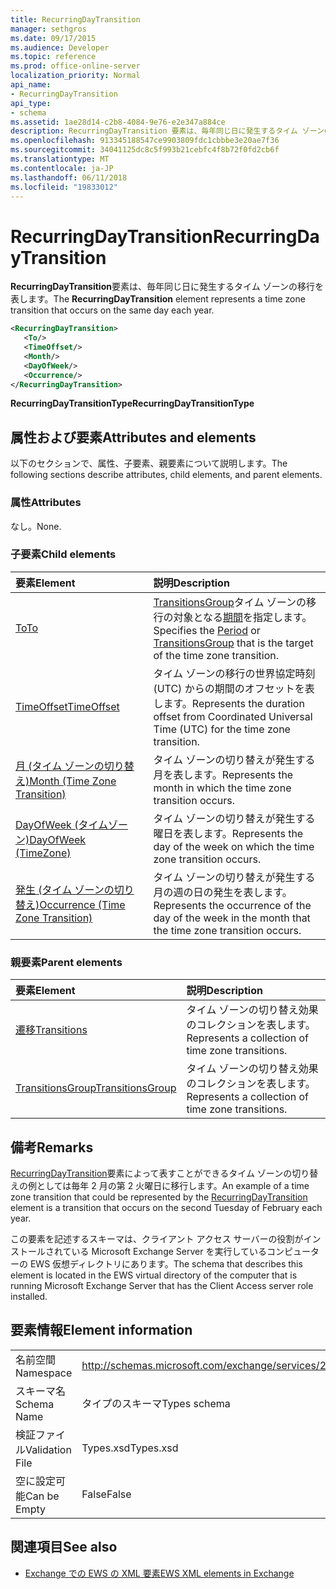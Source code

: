 ```yaml
---
title: RecurringDayTransition
manager: sethgros
ms.date: 09/17/2015
ms.audience: Developer
ms.topic: reference
ms.prod: office-online-server
localization_priority: Normal
api_name:
- RecurringDayTransition
api_type:
- schema
ms.assetid: 1ae28d14-c2b8-4084-9e76-e2e347a884ce
description: RecurringDayTransition 要素は、毎年同じ日に発生するタイム ゾーンの移行を表します。
ms.openlocfilehash: 913345188547ce9903809fdc1cbbbe3e20ae7f36
ms.sourcegitcommit: 34041125dc8c5f993b21cebfc4f8b72f0fd2cb6f
ms.translationtype: MT
ms.contentlocale: ja-JP
ms.lasthandoff: 06/11/2018
ms.locfileid: "19833012"
---
```

# <a name="recurringdaytransition"></a><span data-ttu-id="5cb08-103">RecurringDayTransition</span><span class="sxs-lookup"><span data-stu-id="5cb08-103">RecurringDayTransition</span></span>

<span data-ttu-id="5cb08-104">**RecurringDayTransition**要素は、毎年同じ日に発生するタイム ゾーンの移行を表します。</span><span class="sxs-lookup"><span data-stu-id="5cb08-104">The **RecurringDayTransition** element represents a time zone transition that occurs on the same day each year.</span></span> 
  
```xml
<RecurringDayTransition>
   <To/>
   <TimeOffset/>
   <Month/>
   <DayOfWeek/>
   <Occurrence/>
</RecurringDayTransition>
```

 <span data-ttu-id="5cb08-105">**RecurringDayTransitionType**</span><span class="sxs-lookup"><span data-stu-id="5cb08-105">**RecurringDayTransitionType**</span></span>
## <a name="attributes-and-elements"></a><span data-ttu-id="5cb08-106">属性および要素</span><span class="sxs-lookup"><span data-stu-id="5cb08-106">Attributes and elements</span></span>

<span data-ttu-id="5cb08-107">以下のセクションで、属性、子要素、親要素について説明します。</span><span class="sxs-lookup"><span data-stu-id="5cb08-107">The following sections describe attributes, child elements, and parent elements.</span></span>
  
### <a name="attributes"></a><span data-ttu-id="5cb08-108">属性</span><span class="sxs-lookup"><span data-stu-id="5cb08-108">Attributes</span></span>

<span data-ttu-id="5cb08-109">なし。</span><span class="sxs-lookup"><span data-stu-id="5cb08-109">None.</span></span>
  
### <a name="child-elements"></a><span data-ttu-id="5cb08-110">子要素</span><span class="sxs-lookup"><span data-stu-id="5cb08-110">Child elements</span></span>

|<span data-ttu-id="5cb08-111">**要素**</span><span class="sxs-lookup"><span data-stu-id="5cb08-111">**Element**</span></span>|<span data-ttu-id="5cb08-112">**説明**</span><span class="sxs-lookup"><span data-stu-id="5cb08-112">**Description**</span></span>|
|:-----|:-----|
|[<span data-ttu-id="5cb08-113">To</span><span class="sxs-lookup"><span data-stu-id="5cb08-113">To</span></span>](to.md) <br/> |<span data-ttu-id="5cb08-114">[TransitionsGroup](transitionsgroup.md)タイム ゾーンの移行の対象となる[期間](period.md)を指定します。</span><span class="sxs-lookup"><span data-stu-id="5cb08-114">Specifies the [Period](period.md) or [TransitionsGroup](transitionsgroup.md) that is the target of the time zone transition.</span></span>  <br/> |
|[<span data-ttu-id="5cb08-115">TimeOffset</span><span class="sxs-lookup"><span data-stu-id="5cb08-115">TimeOffset</span></span>](timeoffset.md) <br/> |<span data-ttu-id="5cb08-116">タイム ゾーンの移行の世界協定時刻 (UTC) からの期間のオフセットを表します。</span><span class="sxs-lookup"><span data-stu-id="5cb08-116">Represents the duration offset from Coordinated Universal Time (UTC) for the time zone transition.</span></span>  <br/> |
|[<span data-ttu-id="5cb08-117">月 (タイム ゾーンの切り替え)</span><span class="sxs-lookup"><span data-stu-id="5cb08-117">Month (Time Zone Transition)</span></span>](month-time-zone-transition.md) <br/> |<span data-ttu-id="5cb08-118">タイム ゾーンの切り替えが発生する月を表します。</span><span class="sxs-lookup"><span data-stu-id="5cb08-118">Represents the month in which the time zone transition occurs.</span></span>  <br/> |
|[<span data-ttu-id="5cb08-119">DayOfWeek (タイムゾーン)</span><span class="sxs-lookup"><span data-stu-id="5cb08-119">DayOfWeek (TimeZone)</span></span>](dayofweek-timezone.md) <br/> |<span data-ttu-id="5cb08-120">タイム ゾーンの切り替えが発生する曜日を表します。</span><span class="sxs-lookup"><span data-stu-id="5cb08-120">Represents the day of the week on which the time zone transition occurs.</span></span>  <br/> |
|[<span data-ttu-id="5cb08-121">発生 (タイム ゾーンの切り替え)</span><span class="sxs-lookup"><span data-stu-id="5cb08-121">Occurrence (Time Zone Transition)</span></span>](occurrence-time-zone-transition.md) <br/> |<span data-ttu-id="5cb08-122">タイム ゾーンの切り替えが発生する月の週の日の発生を表します。</span><span class="sxs-lookup"><span data-stu-id="5cb08-122">Represents the occurrence of the day of the week in the month that the time zone transition occurs.</span></span>  <br/> |
   
### <a name="parent-elements"></a><span data-ttu-id="5cb08-123">親要素</span><span class="sxs-lookup"><span data-stu-id="5cb08-123">Parent elements</span></span>

|<span data-ttu-id="5cb08-124">**要素**</span><span class="sxs-lookup"><span data-stu-id="5cb08-124">**Element**</span></span>|<span data-ttu-id="5cb08-125">**説明**</span><span class="sxs-lookup"><span data-stu-id="5cb08-125">**Description**</span></span>|
|:-----|:-----|
|[<span data-ttu-id="5cb08-126">遷移</span><span class="sxs-lookup"><span data-stu-id="5cb08-126">Transitions</span></span>](transitions.md) <br/> |<span data-ttu-id="5cb08-127">タイム ゾーンの切り替え効果のコレクションを表します。</span><span class="sxs-lookup"><span data-stu-id="5cb08-127">Represents a collection of time zone transitions.</span></span>  <br/> |
|[<span data-ttu-id="5cb08-128">TransitionsGroup</span><span class="sxs-lookup"><span data-stu-id="5cb08-128">TransitionsGroup</span></span>](transitionsgroup.md) <br/> |<span data-ttu-id="5cb08-129">タイム ゾーンの切り替え効果のコレクションを表します。</span><span class="sxs-lookup"><span data-stu-id="5cb08-129">Represents a collection of time zone transitions.</span></span>  <br/> |
   
## <a name="remarks"></a><span data-ttu-id="5cb08-130">備考</span><span class="sxs-lookup"><span data-stu-id="5cb08-130">Remarks</span></span>

<span data-ttu-id="5cb08-131">[RecurringDayTransition](recurringdaytransition.md)要素によって表すことができるタイム ゾーンの切り替えの例としては毎年 2 月の第 2 火曜日に移行します。</span><span class="sxs-lookup"><span data-stu-id="5cb08-131">An example of a time zone transition that could be represented by the [RecurringDayTransition](recurringdaytransition.md) element is a transition that occurs on the second Tuesday of February each year.</span></span> 
  
<span data-ttu-id="5cb08-132">この要素を記述するスキーマは、クライアント アクセス サーバーの役割がインストールされている Microsoft Exchange Server を実行しているコンピューターの EWS 仮想ディレクトリにあります。</span><span class="sxs-lookup"><span data-stu-id="5cb08-132">The schema that describes this element is located in the EWS virtual directory of the computer that is running Microsoft Exchange Server that has the Client Access server role installed.</span></span>
  
## <a name="element-information"></a><span data-ttu-id="5cb08-133">要素情報</span><span class="sxs-lookup"><span data-stu-id="5cb08-133">Element information</span></span>

|||
|:-----|:-----|
|<span data-ttu-id="5cb08-134">名前空間</span><span class="sxs-lookup"><span data-stu-id="5cb08-134">Namespace</span></span>  <br/> |http://schemas.microsoft.com/exchange/services/2006/types  <br/> |
|<span data-ttu-id="5cb08-135">スキーマ名</span><span class="sxs-lookup"><span data-stu-id="5cb08-135">Schema Name</span></span>  <br/> |<span data-ttu-id="5cb08-136">タイプのスキーマ</span><span class="sxs-lookup"><span data-stu-id="5cb08-136">Types schema</span></span>  <br/> |
|<span data-ttu-id="5cb08-137">検証ファイル</span><span class="sxs-lookup"><span data-stu-id="5cb08-137">Validation File</span></span>  <br/> |<span data-ttu-id="5cb08-138">Types.xsd</span><span class="sxs-lookup"><span data-stu-id="5cb08-138">Types.xsd</span></span>  <br/> |
|<span data-ttu-id="5cb08-139">空に設定可能</span><span class="sxs-lookup"><span data-stu-id="5cb08-139">Can be Empty</span></span>  <br/> |<span data-ttu-id="5cb08-140">False</span><span class="sxs-lookup"><span data-stu-id="5cb08-140">False</span></span>  <br/> |
   
## <a name="see-also"></a><span data-ttu-id="5cb08-141">関連項目</span><span class="sxs-lookup"><span data-stu-id="5cb08-141">See also</span></span>



- [<span data-ttu-id="5cb08-142">Exchange での EWS の XML 要素</span><span class="sxs-lookup"><span data-stu-id="5cb08-142">EWS XML elements in Exchange</span></span>](ews-xml-elements-in-exchange.md)


